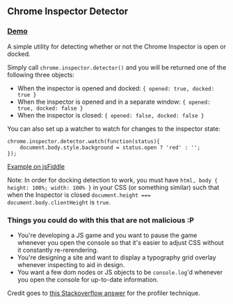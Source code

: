 ## Chrome Inspector Detector

### [Demo](http://adamschwartz.co/chrome-inspector-detector)

A simple utility for detecting whether or not the Chrome Inspector is open or docked.

Simply call `chrome.inspector.detector()` and you will be returned one of the following three objects:

- When the inspector is opened and docked: `{ opened: true, docked: true }`
- When the inspector is opened and in a separate window: `{ opened: true, docked: false }`
- When the inspector is closed: `{ opened: false, docked: false }`

You can also set up a watcher to watch for changes to the inspector state:

    chrome.inspector.detector.watch(function(status){
        document.body.style.background = status.open ? 'red' : '';
    });

[Example on jsFiddle](http://jsfiddle.net/adamschwartz/CZ3r6/show/light/)

Note: In order for docking detection to work, you must have `html, body { height: 100%; width: 100% }` in your CSS (or something similar) such that when the Inspector is closed `document.height === document.body.clientHeight` is `true`.

### Things you could do with this that are not malicious :P

- You're developing a JS game and you want to pause the game whenever you open the console so that it's easier to adjust CSS without it constantly re-rerendering.
- You're designing a site and want to display a typography grid overlay whenever inspecting to aid in design.
- You want a few dom nodes or JS objects to be `console.log`'d whenever you open the console for up-to-date information.

Credit goes to [this Stackoverflow answer](http://stackoverflow.com/a/15567735/131898) for the profiler technique.